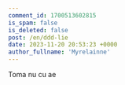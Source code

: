 ```yaml
---
comment_id: 1700513602815
is_spam: false
is_deleted: false
post: /en/ddd-lie
date: 2023-11-20 20:53:23 +0000
author_fullname: 'Myrelainne'
---
```


Toma nu cu ae 

